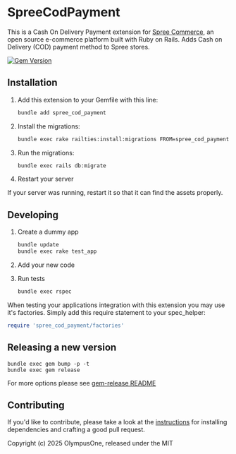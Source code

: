 # SpreeCodPayment

This is a Cash On Delivery Payment extension for [Spree Commerce](https://spreecommerce.org), an open source e-commerce platform built with Ruby on Rails. Adds Cash on Delivery (COD) payment method to Spree stores.

[![Gem Version](https://badge.fury.io/rb/spree_cod_payment.svg)](https://badge.fury.io/rb/spree_cod_payment)

## Installation

1. Add this extension to your Gemfile with this line:

    ```ruby
    bundle add spree_cod_payment
    ```

2. Install the migrations:

    ```sh
    bundle exec rake railties:install:migrations FROM=spree_cod_payment
    ```

3. Run the migrations:

    ```sh
    bundle exec rails db:migrate
    ```

4. Restart your server

  If your server was running, restart it so that it can find the assets properly.

## Developing

1. Create a dummy app

    ```bash
    bundle update
    bundle exec rake test_app
    ```

2. Add your new code
3. Run tests

    ```bash
    bundle exec rspec
    ```

When testing your applications integration with this extension you may use it's factories.
Simply add this require statement to your spec_helper:

```ruby
require 'spree_cod_payment/factories'
```

## Releasing a new version

```shell
bundle exec gem bump -p -t
bundle exec gem release
```

For more options please see [gem-release README](https://github.com/svenfuchs/gem-release)

## Contributing

If you'd like to contribute, please take a look at the
[instructions](CONTRIBUTING.md) for installing dependencies and crafting a good
pull request.

Copyright (c) 2025 OlympusOne, released under the MIT
